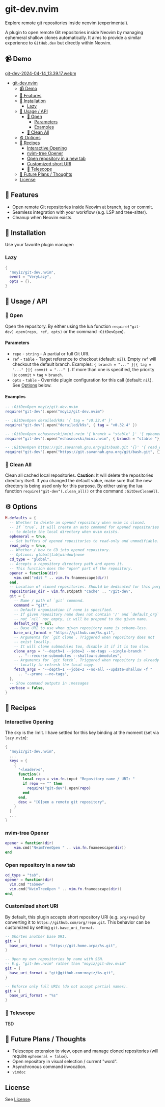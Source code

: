 # git-dev.nvim

Explore remote git repositories inside neovim (experimental).

A plugin to open remote Git repositories inside Neovim by managing ephemeral
shallow clones automatically. It aims to provide a similar experience to
`GitHub.dev` but directly within Neovim.

## 📹 Demo
[git-dev-2024-04-14_13.39.17.webm](https://github.com/moyiz/git-dev.nvim/assets/8603313/2f16bd70-d338-434d-a8d9-8b09cd75a7f4)


- [git-dev.nvim](#git-devnvim)
  - [:video_camera: Demo](video_camera-demo)
  - [:scroll: Features](#scroll-features)
  - [:hammer: Installation](#hammer-installation)
    - [Lazy](#lazy)
  - [:blue_book: Usage / API](#blue_book-usage--api)
    - [:open_file_folder: Open](#open_file_folder-open)
      - [Parameters](#parameters)
      - [Examples](#examples)
    - [:broom: Clean All](#broom-clean-all)
  - [:gear: Options](#gear-options)
  - [:notebook: Recipes](#notebook-recipes)
    - [Interactive Opening](#interactive-opening)
    - [nvim-tree Opener](#nvim-tree-opener)
    - [Open repository in a new tab](#open-repository-in-a-new-tab)
    - [Customized short URI](#customized-short-uri)
    - [:telescope: Telescope](#telescope-telescope)
  - [:crystal_ball: Future Plans / Thoughts](#crystal_ball-future-plans--thoughts)
  - [License](#license)

## :scroll: Features
- Open remote Git repositories inside Neovim at branch, tag or commit.
- Seamless integration with your workflow (e.g. LSP and tree-sitter).
- Cleanup when Neovim exists.

## :hammer: Installation
Use your favorite plugin manager:
### Lazy

```lua
{
  "moyiz/git-dev.nvim",
  event = "VeryLazy",
  opts = {},
}
```


## :blue_book: Usage / API
### :open_file_folder: Open
Open the repository.
By either using the lua function `require("git-dev).open(repo, ref, opts)` or
the command `:GitDevOpen`).

#### Parameters
- `repo` - `string` - A partial or full Git URI.
- `ref` - `table` - Target reference to checkout (default: `nil`). Empty `ref`
will checkout the default branch.
Examples: `{ branch = "..." }|{ tag = "..." }|{ commit = "..." }`.
If more than one is specified, the priority is: `commit` > `tag` > `branch`.
- `opts` - `table` - Override plugin configuration for this call (default:
`nil`). See [Options](#gear-options) below. 

#### Examples
```lua
-- :GitDevOpen moyiz/git-dev.nvim
require("git-dev").open("moyiz/git-dev.nvim")

-- :GitDevOpen derailed/k9s '{ tag = "v0.32.4" }'
require("git-dev").open("derailed/k9s", { tag = "v0.32.4" })

-- :GitDevOpen echasnovski/mini.nvim '{ branch = "stable" }' '{ ephemeral = false }'
require("git-dev").open("echasnovski/mini.nvim", { branch = "stable "}, { ephemeral = false })

-- :GitDevOpen https://git.savannah.gnu.org/git/bash.git '{}' '{ read_only = false }'
require("git-dev").open("https://git.savannah.gnu.org/git/bash.git", {}, { read_only = false })
```

### :broom: Clean All
Clean all cached local repositories.
**Caution**: It will delete the repositories directory itself. If you changed
the default value, make sure that the new directory is being used only for this
purpose.
By either using the lua function `require("git-dev").clean_all()` or the command
`:GitDevCleanAll`.


## :gear: Options
```lua
M.defaults = {
  -- Whether to delete an opened repository when nvim is closed.
  -- If `true`, it will create an auto command for opened repositories
  -- to delete the local directory when nvim exists.
  ephemeral = true,
  -- Set buffers of opened repositories to read-only and unmodifiable.
  read_only = true,
  -- Whether / how to CD into opened repository.
  -- Options: global|tab|window|none
  cd_type = "global",
  -- Accepts a repository directory path and opens it.
  -- This function does the "open" part of the repository.
  opener = function(dir)
    vim.cmd("edit " .. vim.fn.fnameescape(dir))
  end,
  -- Location of cloned repositories. Should be dedicated for this purpose.
  repositories_dir = vim.fn.stdpath "cache" .. "/git-dev",
  git = {
    -- Name / path of `git` command.
    command = "git",
    -- Default organization if none is specified.
    -- If given repository name does not contain '/' and `default_org` is
    -- not `nil` nor empty, it will be prepend to the given name.
    default_org = nil,
    -- Base URI to use when given repository name is scheme-less.
    base_uri_format = "https://github.com/%s.git",
    -- Arguments for `git clone`. Triggered when repository does not
    -- exist locally.
    -- It will clone submodules too, disable it if it is too slow.
    clone_args = "--depth=1 --jobs=2 --no-tags --single-branch "
      .. "--recurse-submodules --shallow-submodules",
    -- Arguments for `git fetch`. Triggered when repository is already exists
    -- locally to refresh the local copy.
    fetch_args = "--depth=1 --jobs=2 --no-all --update-shallow -f "
      .. "--prune --no-tags",
  },
  -- Show command outputs in :messages
  verbose = false,
}
```


## :notebook: Recipes
### Interactive Opening
The sky is the limit. I have settled for this key binding at the moment (set via
`lazy.nvim`):
```lua
{
  "moyiz/git-dev.nvim",
  ...
  keys = {
    {
      "<leader>o",
      function()
        local repo = vim.fn.input "Repository name / URI: "
        if repo ~= "" then
          require("git-dev").open(repo)
        end
      end,
      desc = "[O]pen a remote git repository",
    }
  }
  ...
}
```

### nvim-tree Opener
```lua
opener = function(dir)
    vim.cmd("NvimTreeOpen " .. vim.fn.fnameescape(dir))
end
```

### Open repository in a new tab
```lua
cd_type = "tab",
opener = function(dir)
  vim.cmd "tabnew"
  vim.cmd("NvimTreeOpen " .. vim.fn.fnameescape(dir))
end,
```

### Customized short URI
By default, this plugin accepts short repository URI (e.g. `org/repo`) by
converting it to `https://github.com/org/repo.git`. This behavior can be
customized by setting `git.base_uri_format`.

```lua
-- Shorten another base URI.
git = {
  base_uri_format = "https://git.home.arpa/%s.git",
}

-- Open my own repositories by name with SSH.
-- E.g. "git-dev.nvim" rather than "moyiz/git-dev.nvim"
git = {
  base_uri_format = "git@github.com:moyiz/%s.git",
}

-- Enforce only full URIs (do not accept partial names).
git = {
  base_uri_format = "%s"
}
```

### :telescope: Telescope
TBD

## :crystal_ball: Future Plans / Thoughts
- Telescope extension to view, open and manage cloned repositories (will
require `ephemeral = false`).
- Open repository in visual selection / current "word".
- Asynchronous command invocation.
- `vimdoc`

## License
See [License](./LICENSE).

<!-- vim: set textwidth=80: -->
